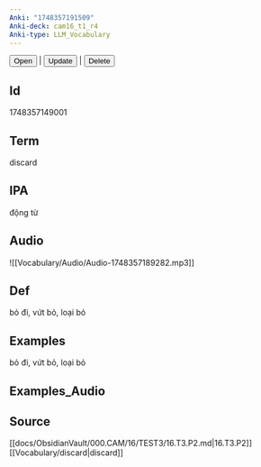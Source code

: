 ```yaml
---
Anki: "1748357191509"
Anki-deck: cam16_t1_r4
Anki-type: LLM_Vocabulary
---
```

<button class="anki-btn-open">Open</button> | <button class="anki-btn-update">Update</button> | <button class="anki-btn-delete">Delete</button>

## Id
 1748357149001
## Term
discard
## IPA
động từ

## Audio
![[Vocabulary/Audio/Audio-1748357189282.mp3]]
## Def
bỏ đi, vứt bỏ, loại bỏ
## Examples
bỏ đi, vứt bỏ, loại bỏ
## Examples_Audio

## Source
 [[docs/ObsidianVault/000.CAM/16/TEST3/16.T3.P2.md|16.T3.P2]]
[[Vocabulary/discard|discard]]